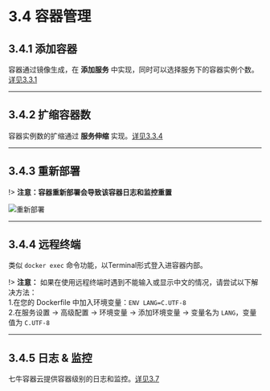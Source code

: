 # 3.4 容器管理

## 3.4.1 添加容器

容器通过镜像生成，在 **添加服务** 中实现，同时可以选择服务下的容器实例个数。[详见3.3.1](/user-guide/service?id=_331-%e6%b7%bb%e5%8a%a0%e6%9c%8d%e5%8a%a1)

***
## 3.4.2 扩缩容器数

容器实例数的扩缩通过 **服务伸缩** 实现。[详见3.3.4](/user-guide/service?id=span-idjump4334-%e6%9c%8d%e5%8a%a1%e4%bc%b8%e7%bc%a9)

***
## 3.4.3 重新部署

!> **注意：容器重新部署会导致该容器日志和监控重置**

![重新部署](_figures/user-guide/container-redeploy.gif)

***
## 3.4.4 远程终端

类似 `docker exec` 命令功能，以Terminal形式登入进容器内部。

!> **注意：** 如果在使用远程终端时遇到不能输入或显示中文的情况，请尝试以下解决方法：<br>
1.在您的 Dockerfile 中加入环境变量：`ENV LANG=C.UTF-8`<br>
2.在服务设置 -> 高级配置 -> 环境变量 -> 添加环境变量 -> 变量名为 `LANG`，变量值为 `C.UTF-8`<br>

***
## 3.4.5 日志 & 监控

七牛容器云提供容器级别的日志和监控。[详见3.7](user-guide/log-and-monitor.md)

